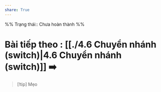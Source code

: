 ```yaml
---
share: True
---
```

%%
Trạng thái:: Chưa hoàn thành
%%
# Bài tiếp theo : [[./4.6 Chuyển nhánh (switch)|4.6 Chuyển nhánh (switch)]] ➡️

> [!tip] Mẹo
